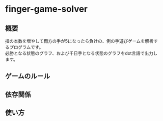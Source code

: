 # finger-game-solver

## 概要
指の本数を増やして両方の手が5になったら負けの、例の手遊びゲームを解析するプログラムです。  
必勝となる状態のグラフ、および千日手となる状態のグラフをdot言語で出力します。

## ゲームのルール

## 依存関係

## 使い方